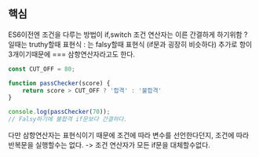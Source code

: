 ## 핵심
ES6이전엔 조건을 다루는 방법이 if,switch
조건 연산자는 이른 간결하게 하기위함
? 일때는 truthy할때 표현식 : 는 falsy할때 표현식 (if문과 굉장히 비슷하다)
추가로 항이 3개이기때문에 === 삼항연산자라고도 한다.

```js
const CUT_OFF = 80;

function passChecker(score) {
	return score > CUT_OFF ? '합격' : '불합격'
}

console.log(passChecker(70));
// Falsy하기에 불합격 if문보다 간결하다.
```
다만 삼항연산자는 표현식이기 때문에
조건에 따라 변수를 선언한다던지, 조건에 따라 반복문을 실행할수는 없다.
-> 조건 연산자가 모든 if문을 대체할수없다.